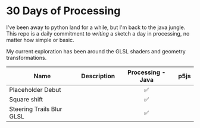 # 30 Days of Processing

I've been away to python land for a while, but I'm back to the java jungle. This repo is a daily commitment to *writing* a sketch a day in processing, no matter how simple or basic. 

My current exploration has been around the GLSL shaders and geometry transformations.

| Name                      | Description | Processing - Java  | p5js |
|---------------------------|-------------|:--------------------:|------|
| Placeholder Debut         |             | :white_check_mark: |      |
| Square shift              |             | :white_check_mark: |      |
| Steering Trails Blur GLSL |             | :white_check_mark: |      |
